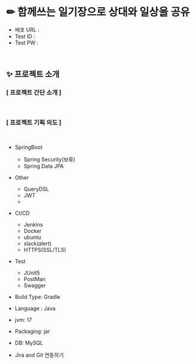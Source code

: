 # ✏ 함께쓰는 일기장으로 상대와 일상을 공유

- 배포 URL : 
- Test ID : 
- Test PW : 

<br>

## ✨ 프로젝트 소개

### [ 프로젝트 간단 소개 ]

<br/>

### [ 프로젝트 기획 의도 ]

<br/>

  
- SpringBoot
    - Spring Security(보류)
    - Spring Data JPA
- Other
    - QueryDSL
    - JWT
    - 
- CI/CD
    - Jenkins
    - Docker
    - ubuntu
    - slack(alert)
    - HTTPS(SSL/TLS)
- Test
    - JUnit5
    - PostMan
    - Swagger
- Build Type: Gradle
- Language : Java
- jvm: 17
- Packaging: jar
- DB: MySQL

- Jira and Git 연동하기
